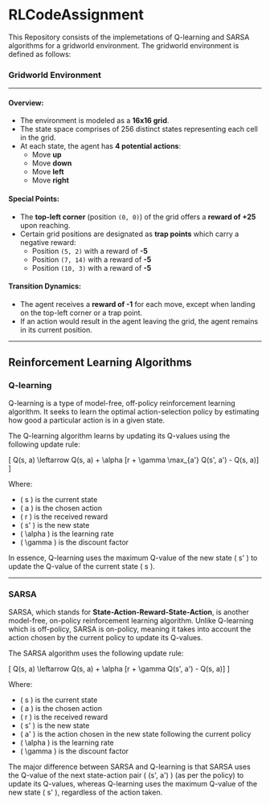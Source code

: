 # RLCodeAssignment

This Repository consists of the implemetations of Q-learning and SARSA algorithms for a gridworld environment.
The gridworld environment is defined as follows:

### Gridworld Environment

---

#### Overview:
- The environment is modeled as a **16x16 grid**.
- The state space comprises of 256 distinct states representing each cell in the grid.
- At each state, the agent has **4 potential actions**: 
    - Move **up**
    - Move **down**
    - Move **left**
    - Move **right**

#### Special Points:
- The **top-left corner** (position `(0, 0)`) of the grid offers a **reward of +25** upon reaching.
- Certain grid positions are designated as **trap points** which carry a negative reward:
    - Position `(5, 2)` with a reward of **-5**
    - Position `(7, 14)` with a reward of **-5**
    - Position `(10, 3)` with a reward of **-5**

#### Transition Dynamics:
- The agent receives a **reward of -1** for each move, except when landing on the top-left corner or a trap point.
- If an action would result in the agent leaving the grid, the agent remains in its current position.

---

## Reinforcement Learning Algorithms

### Q-learning

Q-learning is a type of model-free, off-policy reinforcement learning algorithm. It seeks to learn the optimal action-selection policy by estimating how good a particular action is in a given state.

The Q-learning algorithm learns by updating its Q-values using the following update rule:

\[ Q(s, a) \leftarrow Q(s, a) + \alpha [r + \gamma \max_{a'} Q(s', a') - Q(s, a)] \] 

Where:
- \( s \) is the current state
- \( a \) is the chosen action
- \( r \) is the received reward
- \( s' \) is the new state
- \( \alpha \) is the learning rate
- \( \gamma \) is the discount factor

In essence, Q-learning uses the maximum Q-value of the new state \( s' \) to update the Q-value of the current state \( s \). 

---

### SARSA 

SARSA, which stands for **State-Action-Reward-State-Action**, is another model-free, on-policy reinforcement learning algorithm. Unlike Q-learning which is off-policy, SARSA is on-policy, meaning it takes into account the action chosen by the current policy to update its Q-values.

The SARSA algorithm uses the following update rule:

\[ Q(s, a) \leftarrow Q(s, a) + \alpha [r + \gamma Q(s', a') - Q(s, a)] \]

Where:
- \( s \) is the current state
- \( a \) is the chosen action
- \( r \) is the received reward
- \( s' \) is the new state
- \( a' \) is the action chosen in the new state following the current policy
- \( \alpha \) is the learning rate
- \( \gamma \) is the discount factor

The major difference between SARSA and Q-learning is that SARSA uses the Q-value of the next state-action pair \( (s', a') \) (as per the policy) to update its Q-values, whereas Q-learning uses the maximum Q-value of the new state \( s' \), regardless of the action taken.
